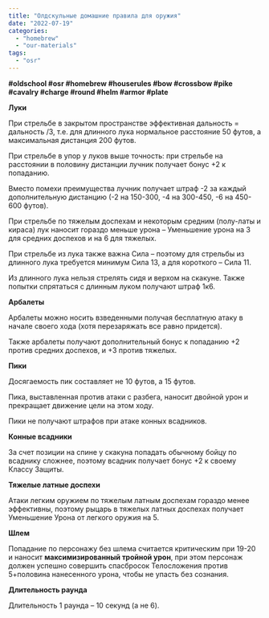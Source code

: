 ```yaml
---
title: "Олдскульные домашние правила для оружия"
date: "2022-07-19"
categories: 
  - "homebrew"
  - "our-materials"
tags: 
  - "osr"
---
```


**#oldschool #osr #homebrew #houserules #bow #crossbow #pike #cavalry #charge #round #helm #armor #plate**

**Луки**

При стрельбе в закрытом пространстве эффективная дальность = дальность /3, т.е. для длинного лука нормальное расстояние 50 футов, а максимальная дистанция 200 футов.

При стрельбе в упор у луков выше точность: при стрельбе на расстоянии в половину дистанции лучник получает бонус +2 к попаданию.

Вместо помехи преимущества лучник получает штраф -2 за каждый дополнительную дистанцию (-2 на 150-300, -4 на 300-450, -6 на 450-600 футов).

При стрельбе по тяжелым доспехам и некоторым средним (полу-латы и кираса) лук наносит гораздо меньше урона – Уменьшение урона на 3 для средних доспехов и на 6 для тяжелых.

При стрельбе из лука также важна Сила – поэтому для стрельбы из длинного лука требуется минимум Сила 13, а для короткого – Сила 11.

Из длинного лука нельзя стрелять сидя и верхом на скакуне. Также попытки спрятаться с длинным луком получают штраф 1к6.

**Арбалеты**

Арбалеты можно носить взведенными получая бесплатную атаку в начале своего хода (хотя перезаряжать все равно придется).

Также арбалеты получают дополнительный бонус к попаданию +2 против средних доспехов, и +3 против тяжелых.

**Пики**

Досягаемость пик составляет не 10 футов, а 15 футов.

Пика, выставленная против атаки с разбега, наносит двойной урон и прекращает движение цели на этом ходу.

Пики не получают штрафов при атаке конных всадников.

**Конные всадники**

За счет позиции на спине у скакуна попадать обычному бойцу по всаднику сложнее, поэтому всадник получает бонус +2 к своему Классу Защиты.

**Тяжелые латные доспехи**

Атаки легким оружием по тяжелым латным доспехам гораздо менее эффективны, поэтому рыцарь в тяжелых латных доспехах получает Уменьшение Урона от легкого оружия на 5.

**Шлем**

Попадание по персонажу без шлема считается критическим при 19-20 и наносит **максимизированный тройной урон**, при этом персонаж должен успешно совершить спасбросок Телосложения против 5+половина нанесенного урона, чтобы не упасть без сознания.

**Длительность раунда**

Длительность 1 раунда – 10 секунд (а не 6).
